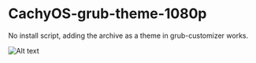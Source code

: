 # CachyOS-grub-theme-1080p

No install script, adding the archive as a theme in grub-customizer works.

![Alt text](https://i.imgur.com/PVdBtwi.jpeg)
